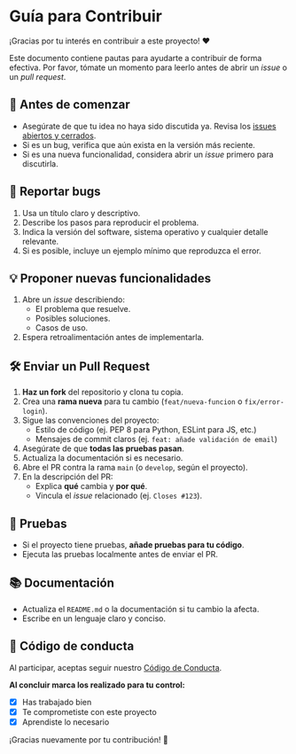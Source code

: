 # Guía para Contribuir

¡Gracias por tu interés en contribuir a este proyecto! ❤️

Este documento contiene pautas para ayudarte a contribuir de forma efectiva. Por favor, tómate un momento para leerlo antes de abrir un *issue* o un *pull request*.

## 📌 Antes de comenzar

- Asegúrate de que tu idea no haya sido discutida ya. Revisa los [issues abiertos y cerrados](../../issues).
- Si es un bug, verifica que aún exista en la versión más reciente.
- Si es una nueva funcionalidad, considera abrir un *issue* primero para discutirla.

## 🐛 Reportar bugs

1. Usa un título claro y descriptivo.
2. Describe los pasos para reproducir el problema.
3. Indica la versión del software, sistema operativo y cualquier detalle relevante.
4. Si es posible, incluye un ejemplo mínimo que reproduzca el error.

## 💡 Proponer nuevas funcionalidades

1. Abre un *issue* describiendo:
   - El problema que resuelve.
   - Posibles soluciones.
   - Casos de uso.
2. Espera retroalimentación antes de implementarla.

## 🛠️ Enviar un Pull Request

1. **Haz un fork** del repositorio y clona tu copia.
2. Crea una **rama nueva** para tu cambio (`feat/nueva-funcion` o `fix/error-login`).
3. Sigue las convenciones del proyecto:
   - Estilo de código (ej. PEP 8 para Python, ESLint para JS, etc.)
   - Mensajes de commit claros (ej. `feat: añade validación de email`)
4. Asegúrate de que **todas las pruebas pasan**.
5. Actualiza la documentación si es necesario.
6. Abre el PR contra la rama `main` (o `develop`, según el proyecto).
7. En la descripción del PR:
   - Explica **qué** cambia y **por qué**.
   - Vincula el *issue* relacionado (ej. `Closes #123`).

## 🧪 Pruebas

- Si el proyecto tiene pruebas, **añade pruebas para tu código**.
- Ejecuta las pruebas localmente antes de enviar el PR.

## 📚 Documentación

- Actualiza el `README.md` o la documentación si tu cambio la afecta.
- Escribe en un lenguaje claro y conciso.

## 🤝 Código de conducta

Al participar, aceptas seguir nuestro [Código de Conducta](CODE_OF_CONDUCT.md).

**Al concluir marca los realizado para tu control:**

 - [x] Has trabajado bien
 - [x] Te comprometiste con este proyecto
 - [x] Aprendiste lo necesario

¡Gracias nuevamente por tu contribución! 🙌
<!--stackedit_data:
eyJoaXN0b3J5IjpbMTk4MTczNzk2MF19
-->
